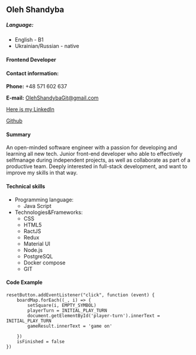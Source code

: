 
## **Oleh Shandyba**

##### Language:
* English - B1
* Ukrainian/Russian - native

#### **Frontend Developer**

#### **Contact information:**

**Phone:** +48 571 602 637

**E-mail:** OlehShandybaGit@gmail.com

[Here is my LinkedIn](https://www.linkedin.com/in/oleh-shandyba/)

[Github](https://github.com/OShandyba)

#### **Summary**
An open-minded software engineer with a passion for developing and
learning all new tech. Junior front-end developer who able to effectively selfmanage during independent projects, as well as collaborate as part of a productive team.
Deeply interested in full-stack development, and want to improve my skills in that way.

#### **Technical skills**
* Programming language:
    + Java Script
* Technologies&Frameworks:
    + CSS
    + HTML5
    + RactJS
    + Redux
    + Material UI
    + Node.js
    + PostgreSQL
    + Docker compose
    + GIT

#### **Code Example**
```
resetButton.addEventListener("click", function (event) {
    boardMap.forEach((_, i) => {
        setSquare(i, EMPTY_SYMBOL)
        playerTurn = INITIAL_PLAY_TURN
        document.getElementById('player-turn').innerText = INITIAL_PLAY_TURN
        gameResult.innerText = 'game on'

    })
    isFinished = false
})
```
